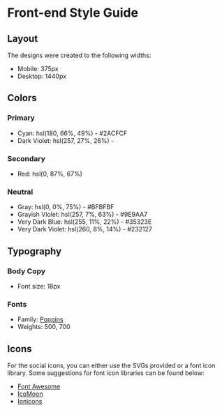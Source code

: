 # Front-end Style Guide

## Layout

The designs were created to the following widths:

- Mobile: 375px
- Desktop: 1440px

## Colors

### Primary

- Cyan: hsl(180, 66%, 49%) - #2ACFCF
- Dark Violet: hsl(257, 27%, 26%) -

### Secondary

- Red: hsl(0, 87%, 67%)

### Neutral

- Gray: hsl(0, 0%, 75%) - #BFBFBF
- Grayish Violet: hsl(257, 7%, 63%) - #9E9AA7
- Very Dark Blue: hsl(255, 11%, 22%) -  #35323E
- Very Dark Violet: hsl(260, 8%, 14%) - #232127

## Typography

### Body Copy

- Font size: 18px

### Fonts

- Family: [Poppins](https://fonts.google.com/specimen/Poppins)
- Weights: 500, 700

## Icons

For the social icons, you can either use the SVGs provided or a font icon library. Some suggestions for font icon libraries can be found below:

- [Font Awesome](https://fontawesome.com)
- [IcoMoon](https://icomoon.io)
- [Ionicons](https://ionicons.com)